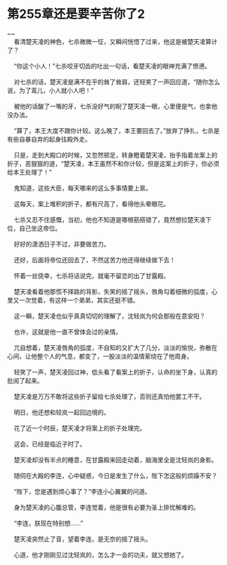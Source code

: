 # 第255章还是要辛苦你了2
~~<br>&nbsp;&nbsp;&nbsp;&nbsp;看清楚天凌的神色，七杀微微一怔，又瞬间恍悟了过来，他这是被楚天凌算计了？<br><br>&nbsp;&nbsp;&nbsp;&nbsp;“你这个小人！”七杀咬牙切齿的吐出一句话，看楚天凌的眼神充满了愤懑。<br><br>&nbsp;&nbsp;&nbsp;&nbsp;对七杀的话，楚天凌是满不在乎的耸了耸肩，还轻笑了一声回应道，“随你怎么说，为了鸾儿，小人就小人吧！”<br><br>&nbsp;&nbsp;&nbsp;&nbsp;被他的话酸了一嘴的牙，七杀没好气的睨了楚天凌一眼，心里便是气，也拿他没办法。<br><br>&nbsp;&nbsp;&nbsp;&nbsp;“算了，本王大度不跟你计较。这么晚了，本王要回去了。”放弃了挣扎，七杀是有些自暴自弃的起身往殿外走。<br><br>&nbsp;&nbsp;&nbsp;&nbsp;只是，走到大殿口的时候，又忽然顿足，转身瞪着楚天凌，抬手指着龙案上的折子，恶狠狠的道，“楚天凌，本王虽然不和你计较，但是这案上的折子，你必须给本王处理了！”<br><br>&nbsp;&nbsp;&nbsp;&nbsp;鬼知道，这些大臣，每天哪来的这么多事情要上禀。<br><br>&nbsp;&nbsp;&nbsp;&nbsp;这每天，案上堆积的折子，都有尺高了，看得他头晕眼花。<br><br>&nbsp;&nbsp;&nbsp;&nbsp;七杀又忍不住感慨，当初，他也不知道是哪根筋搭错了，竟然想拉楚天凌下位，自己坐这帝位。<br><br>&nbsp;&nbsp;&nbsp;&nbsp;好好的潇洒日子不过，非要做苦力。<br><br>&nbsp;&nbsp;&nbsp;&nbsp;还好，后面将帝位还回去了，不然这苦力他还得继续做下去！<br><br>&nbsp;&nbsp;&nbsp;&nbsp;怀着一丝侥幸，七杀将话说完，就毫不留恋的出了甘露殿。<br><br>&nbsp;&nbsp;&nbsp;&nbsp;楚天凌看着他那慌不择路的背影，失笑的摇了摇头，唇角勾着细微的弧度，心里又一次觉着，有这样一个弟弟，其实还挺不错。<br><br>&nbsp;&nbsp;&nbsp;&nbsp;这一瞬，楚天凌也似乎真真切切的理解了，沈轻岚为何会那般在意安阳？<br><br>&nbsp;&nbsp;&nbsp;&nbsp;也许，这就是他一直不曾体会过的亲情。<br><br>&nbsp;&nbsp;&nbsp;&nbsp;兀自想着，楚天凌唇角的弧度，不自知的又扩大了几分，淡淡的愉悦，弥散在心间，让他整个人的气息，都变了，一股淡淡的温情萦绕在了他周身。<br><br>&nbsp;&nbsp;&nbsp;&nbsp;轻笑了一声，楚天凌回过神，低头看了看案上的折子，认命的坐下身，认真的批阅了起来。<br><br>&nbsp;&nbsp;&nbsp;&nbsp;楚天凌是万万不敢将这些折子留给七杀处理了，否则还真怕他罢工不干。<br><br>&nbsp;&nbsp;&nbsp;&nbsp;明日，他还想和轻岚一起回边境的。<br><br>&nbsp;&nbsp;&nbsp;&nbsp;花了近一个时辰，楚天凌才将案上的折子处理完。<br><br>&nbsp;&nbsp;&nbsp;&nbsp;这会，已经是临近子时了。<br><br>&nbsp;&nbsp;&nbsp;&nbsp;楚天凌却没有半点的睡意，在甘露殿来回走动着，脑海里全是沈轻岚的身影。<br><br>&nbsp;&nbsp;&nbsp;&nbsp;随伺在大殿的李连，心中疑惑，今日是发生了什么，陛下怎这般的烦躁不安？<br><br>&nbsp;&nbsp;&nbsp;&nbsp;“陛下，您是遇到烦心事了？”李连小心翼翼的问道。<br><br>&nbsp;&nbsp;&nbsp;&nbsp;身为楚天凌的心腹总管，李连觉着，他是很有必要为圣上排忧解难的。<br><br>&nbsp;&nbsp;&nbsp;&nbsp;“李连，朕现在特别想……”<br><br>&nbsp;&nbsp;&nbsp;&nbsp;楚天凌突然止了音，望着李连，是无奈的摇了摇头。<br><br>&nbsp;&nbsp;&nbsp;&nbsp;心道，他才刚刚见过沈轻岚的，怎么才一会的功夫，就又想她了。<br><br>
                    

<script>_fwqdsqadxfw()</script>
<div><script>_dfwf1dw();</script></div>
<div><script>_dfwf1agdw();</script></div>
                